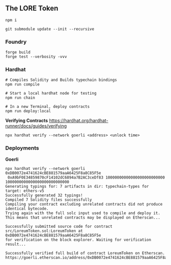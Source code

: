 ## The LORE Token

`npm i`

`git submodule update --init --recursive`

### Foundry
```
forge build
forge test --verbosity -vvv
```

### Hardhat


```
# Compiles Solidity and Builds typechain bindings
npm run compile

# Start a local hardhat node for testing
npm run chain

# In a new Terminal, deploy contracts
npm run deploy:local

```

**Verifying Contracts**
https://hardhat.org/hardhat-runner/docs/guides/verifying

```
npx hardhat verify --network goerli <address> <unlock time>
```

### Deployments

**Goerli**

```
npx hardhat verify --network goerli 0xDB0072e4741624cBE881579aaA6425F8a8C85F5e
 0xA9bF0E34859870cF14102dC6894a7B2AC3ceDf83 10000000000000000000000000 1000000000000000000000000000 
Generating typings for: 7 artifacts in dir: typechain-types for target: ethers-v5
Successfully generated 32 typings!
Compiled 7 Solidity files successfully
Compiling your contract excluding unrelated contracts did not produce identical bytecode.
Trying again with the full solc input used to compile and deploy it.
This means that unrelated contracts may be displayed on Etherscan...

Successfully submitted source code for contract
src/LoreumToken.sol:LoreumToken at 0xDB0072e4741624cBE881579aaA6425F8a8C85F5e
for verification on the block explorer. Waiting for verification result...

Successfully verified full build of contract LoreumToken on Etherscan.
https://goerli.etherscan.io/address/0xDB0072e4741624cBE881579aaA6425F8a8C85F5e#code
```
